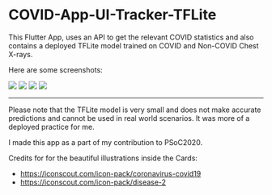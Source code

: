 # COVID-App-UI-Tracker-TFLite

This Flutter App, uses an API to get the relevant COVID statistics and also contains a deployed TFLite model trained on COVID and Non-COVID Chest X-rays.


Here are some screenshots:

![](https://github.com/janmejai2002/COVID-App-UI-Tracker-TFLite/blob/master/1%20(1).jpeg)
![](https://github.com/janmejai2002/COVID-App-UI-Tracker-TFLite/blob/master/1%20(2).jpeg)
![](https://github.com/janmejai2002/COVID-App-UI-Tracker-TFLite/blob/master/1%20(3).jpeg)
![](https://github.com/janmejai2002/COVID-App-UI-Tracker-TFLite/blob/master/1%20(4).jpeg)

---

Please note that the TFLite model is very small and does not make accurate predictions and cannot be used in real world scenarios.
It was more of a deployed practice for me.

I made this app as a part of my contribution to PSoC2020.

Credits for for the beautiful illustrations inside the Cards:

- https://iconscout.com/icon-pack/coronavirus-covid19
- https://iconscout.com/icon-pack/disease-2

